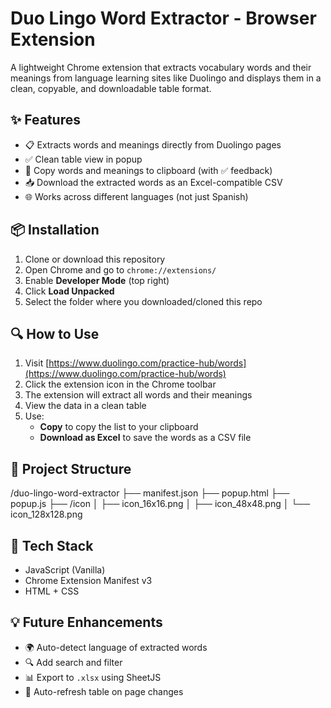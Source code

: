 # Duo Lingo Word Extractor - Browser Extension

A lightweight Chrome extension that extracts vocabulary words and their meanings from language learning sites like Duolingo and displays them in a clean, copyable, and downloadable table format.

## ✨ Features

- 📋 Extracts words and meanings directly from Duolingo pages
- ✅ Clean table view in popup
- 📎 Copy words and meanings to clipboard (with ✅ feedback)
- 📥 Download the extracted words as an Excel-compatible CSV
- 🌐 Works across different languages (not just Spanish)

## 📦 Installation

1. Clone or download this repository
2. Open Chrome and go to `chrome://extensions/`
3. Enable **Developer Mode** (top right)
4. Click **Load Unpacked**
5. Select the folder where you downloaded/cloned this repo

## 🔍 How to Use

1. Visit [https://www.duolingo.com/practice-hub/words](https://www.duolingo.com/practice-hub/words)
2. Click the extension icon in the Chrome toolbar
3. The extension will extract all words and their meanings
4. View the data in a clean table
5. Use:
   - **Copy** to copy the list to your clipboard
   - **Download as Excel** to save the words as a CSV file


## 📁 Project Structure
/duo-lingo-word-extractor
├── manifest.json
├── popup.html
├── popup.js
├── /icon
│ ├── icon_16x16.png
│ ├── icon_48x48.png
│ └── icon_128x128.png


## 🧠 Tech Stack

- JavaScript (Vanilla)
- Chrome Extension Manifest v3
- HTML + CSS

## 💡 Future Enhancements

- 🌍 Auto-detect language of extracted words
- 🔍 Add search and filter
- 📊 Export to `.xlsx` using SheetJS
- 🔄 Auto-refresh table on page changes

